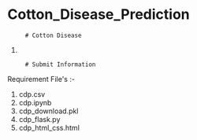 # Cotton_Disease_Prediction

         # Cotton Disease 

1. 





         # Submit Information
         
       
Requirement File's :-
1. cdp.csv
2. cdp.ipynb
3. cdp_download.pkl
4. cdp_flask.py
5. cdp_html_css.html
























